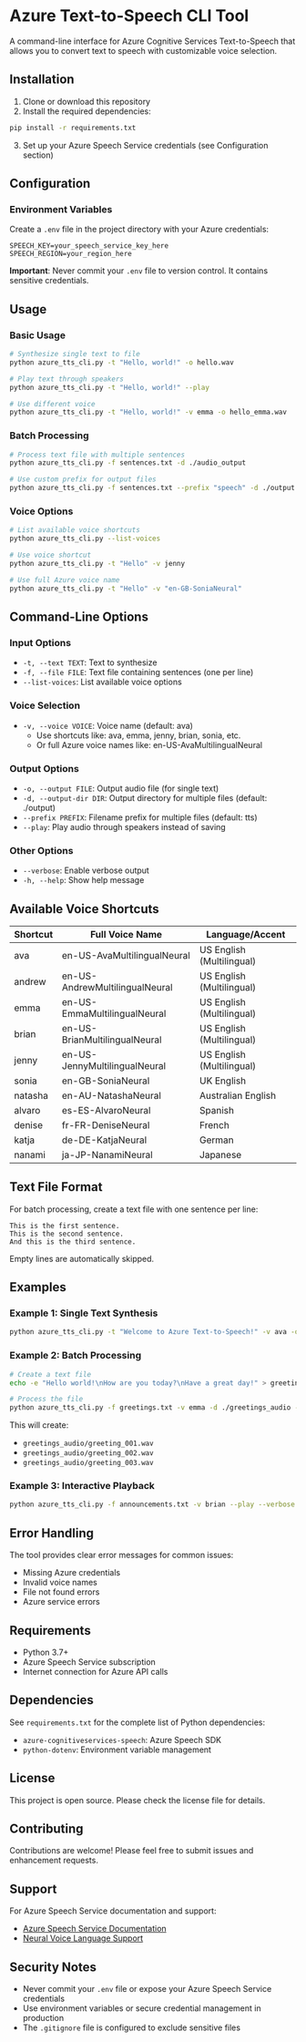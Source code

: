# Azure Text-to-Speech CLI Tool

A command-line interface for Azure Cognitive Services Text-to-Speech that allows you to convert text to speech with customizable voice selection.

## Installation

1. Clone or download this repository
2. Install the required dependencies:

```bash
pip install -r requirements.txt
```

3. Set up your Azure Speech Service credentials (see Configuration section)

## Configuration


### Environment Variables

Create a `.env` file in the project directory with your Azure credentials:

```env
SPEECH_KEY=your_speech_service_key_here
SPEECH_REGION=your_region_here
```

**Important**: Never commit your `.env` file to version control. It contains sensitive credentials.

## Usage

### Basic Usage

```bash
# Synthesize single text to file
python azure_tts_cli.py -t "Hello, world!" -o hello.wav

# Play text through speakers
python azure_tts_cli.py -t "Hello, world!" --play

# Use different voice
python azure_tts_cli.py -t "Hello, world!" -v emma -o hello_emma.wav
```

### Batch Processing

```bash
# Process text file with multiple sentences
python azure_tts_cli.py -f sentences.txt -d ./audio_output

# Use custom prefix for output files
python azure_tts_cli.py -f sentences.txt --prefix "speech" -d ./output
```

### Voice Options

```bash
# List available voice shortcuts
python azure_tts_cli.py --list-voices

# Use voice shortcut
python azure_tts_cli.py -t "Hello" -v jenny

# Use full Azure voice name
python azure_tts_cli.py -t "Hello" -v "en-GB-SoniaNeural"
```

## Command-Line Options

### Input Options
- `-t, --text TEXT`: Text to synthesize
- `-f, --file FILE`: Text file containing sentences (one per line)
- `--list-voices`: List available voice options

### Voice Selection
- `-v, --voice VOICE`: Voice name (default: ava)
  - Use shortcuts like: ava, emma, jenny, brian, sonia, etc.
  - Or full Azure voice names like: en-US-AvaMultilingualNeural

### Output Options
- `-o, --output FILE`: Output audio file (for single text)
- `-d, --output-dir DIR`: Output directory for multiple files (default: ./output)
- `--prefix PREFIX`: Filename prefix for multiple files (default: tts)
- `--play`: Play audio through speakers instead of saving

### Other Options
- `--verbose`: Enable verbose output
- `-h, --help`: Show help message

## Available Voice Shortcuts

| Shortcut | Full Voice Name | Language/Accent |
|----------|----------------|-----------------|
| ava | en-US-AvaMultilingualNeural | US English (Multilingual) |
| andrew | en-US-AndrewMultilingualNeural | US English (Multilingual) |
| emma | en-US-EmmaMultilingualNeural | US English (Multilingual) |
| brian | en-US-BrianMultilingualNeural | US English (Multilingual) |
| jenny | en-US-JennyMultilingualNeural | US English (Multilingual) |
| sonia | en-GB-SoniaNeural | UK English |
| natasha | en-AU-NatashaNeural | Australian English |
| alvaro | es-ES-AlvaroNeural | Spanish |
| denise | fr-FR-DeniseNeural | French |
| katja | de-DE-KatjaNeural | German |
| nanami | ja-JP-NanamiNeural | Japanese |

## Text File Format

For batch processing, create a text file with one sentence per line:

```
This is the first sentence.
This is the second sentence.
And this is the third sentence.
```

Empty lines are automatically skipped.

## Examples

### Example 1: Single Text Synthesis
```bash
python azure_tts_cli.py -t "Welcome to Azure Text-to-Speech!" -v ava -o welcome.wav
```

### Example 2: Batch Processing
```bash
# Create a text file
echo -e "Hello world!\nHow are you today?\nHave a great day!" > greetings.txt

# Process the file
python azure_tts_cli.py -f greetings.txt -v emma -d ./greetings_audio --prefix greeting
```

This will create:
- `greetings_audio/greeting_001.wav`
- `greetings_audio/greeting_002.wav` 
- `greetings_audio/greeting_003.wav`

### Example 3: Interactive Playback
```bash
python azure_tts_cli.py -f announcements.txt -v brian --play --verbose
```

## Error Handling

The tool provides clear error messages for common issues:

- Missing Azure credentials
- Invalid voice names
- File not found errors
- Azure service errors

## Requirements

- Python 3.7+
- Azure Speech Service subscription
- Internet connection for Azure API calls

## Dependencies

See `requirements.txt` for the complete list of Python dependencies:

- `azure-cognitiveservices-speech`: Azure Speech SDK
- `python-dotenv`: Environment variable management

## License

This project is open source. Please check the license file for details.

## Contributing

Contributions are welcome! Please feel free to submit issues and enhancement requests.

## Support

For Azure Speech Service documentation and support:
- [Azure Speech Service Documentation](https://docs.microsoft.com/en-us/azure/cognitive-services/speech-service/)
- [Neural Voice Language Support](https://docs.microsoft.com/en-us/azure/cognitive-services/speech-service/language-support#neural-voices)

## Security Notes

- Never commit your `.env` file or expose your Azure Speech Service credentials
- Use environment variables or secure credential management in production
- The `.gitignore` file is configured to exclude sensitive files
